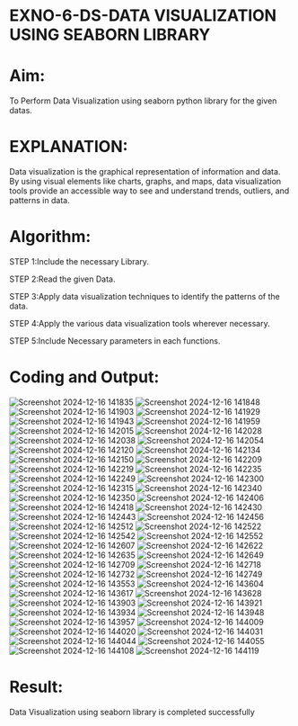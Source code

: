 # EXNO-6-DS-DATA VISUALIZATION USING SEABORN LIBRARY

# Aim:
  To Perform Data Visualization using seaborn python library for the given datas.

# EXPLANATION:
Data visualization is the graphical representation of information and data. By using visual elements like charts, graphs, and maps, data visualization tools provide an accessible way to see and understand trends, outliers, and patterns in data.

# Algorithm:
STEP 1:Include the necessary Library.

STEP 2:Read the given Data.

STEP 3:Apply data visualization techniques to identify the patterns of the data.

STEP 4:Apply the various data visualization tools wherever necessary.

STEP 5:Include Necessary parameters in each functions.

# Coding and Output:
![Screenshot 2024-12-16 141835](https://github.com/user-attachments/assets/ffbfda9c-2021-4d70-ac28-4aac306cd519)
![Screenshot 2024-12-16 141848](https://github.com/user-attachments/assets/7ecc410b-7cda-4b5a-bcc4-18f0ea66f960)
![Screenshot 2024-12-16 141903](https://github.com/user-attachments/assets/9dff5eef-505b-452d-b34b-54bcdde8ef0e)
![Screenshot 2024-12-16 141929](https://github.com/user-attachments/assets/01f999cc-fdcb-4d76-ae20-f81cc89c091b)
![Screenshot 2024-12-16 141943](https://github.com/user-attachments/assets/cc531984-1c47-49f0-b167-92f9da2c4857)
![Screenshot 2024-12-16 141959](https://github.com/user-attachments/assets/3f98fe75-81d4-4c03-9a17-fed98923663c)
![Screenshot 2024-12-16 142015](https://github.com/user-attachments/assets/58af81fe-4163-471a-990a-6325e130d486)
![Screenshot 2024-12-16 142028](https://github.com/user-attachments/assets/219c1b25-c3a6-4f39-af78-266bb6e916d8)
![Screenshot 2024-12-16 142038](https://github.com/user-attachments/assets/3160882e-05c2-40bd-9e8b-b8777820e040)
![Screenshot 2024-12-16 142054](https://github.com/user-attachments/assets/ff0594d3-b6e6-4fdd-b8e3-bf66a7a0a213)
![Screenshot 2024-12-16 142120](https://github.com/user-attachments/assets/d016dc14-db3a-478a-ade6-11c42b5fe826)
![Screenshot 2024-12-16 142134](https://github.com/user-attachments/assets/0f9272f7-c91c-4983-af06-959253ad49cf)
![Screenshot 2024-12-16 142150](https://github.com/user-attachments/assets/d451ac84-fcfa-40f3-8adf-76f95a9b716d)
![Screenshot 2024-12-16 142209](https://github.com/user-attachments/assets/d517471c-6c83-40e7-b5e6-0a3b6dbb85a9)
![Screenshot 2024-12-16 142219](https://github.com/user-attachments/assets/c9531a29-f96c-48c4-b417-3e307b5e85d6)
![Screenshot 2024-12-16 142235](https://github.com/user-attachments/assets/7a67a1cc-a9e6-4d94-b8fe-c3e14938333c)
![Screenshot 2024-12-16 142249](https://github.com/user-attachments/assets/8a9d9ad0-7bcf-45a5-9c00-bca880e80394)
![Screenshot 2024-12-16 142300](https://github.com/user-attachments/assets/5c60eea2-decc-4906-bf28-65ab6816d3f3)
![Screenshot 2024-12-16 142315](https://github.com/user-attachments/assets/49b89e60-1a27-4504-941e-0b116859e5c3)
![Screenshot 2024-12-16 142340](https://github.com/user-attachments/assets/a469933b-dafd-4063-89e5-bd67c8200a98)
![Screenshot 2024-12-16 142350](https://github.com/user-attachments/assets/6031209f-2197-4230-bad7-92a521a894a7)
![Screenshot 2024-12-16 142406](https://github.com/user-attachments/assets/35c287e0-8374-4d42-9878-c1643d327421)
![Screenshot 2024-12-16 142418](https://github.com/user-attachments/assets/5f7d2fa2-e960-49a0-a5f3-7392b9bccb08)
![Screenshot 2024-12-16 142430](https://github.com/user-attachments/assets/23b2bf2d-ba91-464a-84c6-a361bfefdea1)
![Screenshot 2024-12-16 142443](https://github.com/user-attachments/assets/fec859ee-874d-4297-ba83-ed0708067fc7)
![Screenshot 2024-12-16 142456](https://github.com/user-attachments/assets/1228cb23-9c91-4b39-9b12-4485f7b4da27)
![Screenshot 2024-12-16 142512](https://github.com/user-attachments/assets/db170863-b48f-4f20-bfa1-b06a6b342be9)
![Screenshot 2024-12-16 142522](https://github.com/user-attachments/assets/e19e0257-f5a1-450e-b38f-f42be011a6c8)
![Screenshot 2024-12-16 142542](https://github.com/user-attachments/assets/19fbd2a2-e29e-46dc-93e9-24b247657e28)
![Screenshot 2024-12-16 142552](https://github.com/user-attachments/assets/e2649efc-1ec6-48a6-8cde-b63d1c4cadbd)
![Screenshot 2024-12-16 142607](https://github.com/user-attachments/assets/677fed0e-bbd1-4cf8-92bf-05f99b854ba1)
![Screenshot 2024-12-16 142622](https://github.com/user-attachments/assets/44487ad8-0802-40ff-9ac0-ee84fbeb6bdb)
![Screenshot 2024-12-16 142635](https://github.com/user-attachments/assets/0f9c5eef-957c-412c-8775-dee3f035f8d0)
![Screenshot 2024-12-16 142649](https://github.com/user-attachments/assets/8321976a-2844-4b5f-af0b-da68a5579127)
![Screenshot 2024-12-16 142709](https://github.com/user-attachments/assets/037ff286-9e68-4798-b766-bdf06c142754)
![Screenshot 2024-12-16 142718](https://github.com/user-attachments/assets/89ae0cf7-9bb6-4263-9cae-04b29e2ce7c8)
![Screenshot 2024-12-16 142732](https://github.com/user-attachments/assets/d1bcf9a6-83ce-4551-990e-c7f2adbb910c)
![Screenshot 2024-12-16 142749](https://github.com/user-attachments/assets/d1dbc703-8a35-4d2b-9626-792c4463d441)
![Screenshot 2024-12-16 143553](https://github.com/user-attachments/assets/6212ffb2-b540-4853-8508-3baab8f250ed)
![Screenshot 2024-12-16 143604](https://github.com/user-attachments/assets/0ded1198-3bd4-4068-8300-06888db147da)
![Screenshot 2024-12-16 143617](https://github.com/user-attachments/assets/00ff0075-d90d-492c-83e8-1e259a1b3085)
![Screenshot 2024-12-16 143628](https://github.com/user-attachments/assets/4fa0d1f8-76ff-4b50-a0e6-805adce2afbd)
![Screenshot 2024-12-16 143903](https://github.com/user-attachments/assets/f1682997-1f95-4b42-85eb-429cdea77ff3)
![Screenshot 2024-12-16 143921](https://github.com/user-attachments/assets/1998c063-29c7-4f9d-8a86-bedd06e13f1c)
![Screenshot 2024-12-16 143934](https://github.com/user-attachments/assets/66ff4700-c06d-4efa-ab3c-6ad1fc1a789f)
![Screenshot 2024-12-16 143948](https://github.com/user-attachments/assets/cfc267f0-93eb-461f-8967-7c83d30b4896)
![Screenshot 2024-12-16 143957](https://github.com/user-attachments/assets/c37b02b7-0ffe-4233-ac30-46993b6bd586)
![Screenshot 2024-12-16 144009](https://github.com/user-attachments/assets/c50bd0e7-bd07-4b64-9459-76f7b21328da)
![Screenshot 2024-12-16 144020](https://github.com/user-attachments/assets/7b4df308-b675-401f-91cd-2e805909ebe3)
![Screenshot 2024-12-16 144031](https://github.com/user-attachments/assets/844ca6f0-5f50-40f4-aa24-1a0d8c53a794)
![Screenshot 2024-12-16 144044](https://github.com/user-attachments/assets/075cd646-7308-4d4e-8aba-82c651042540)
![Screenshot 2024-12-16 144055](https://github.com/user-attachments/assets/bf42653f-c1dd-4610-9352-b815dd7f1252)
![Screenshot 2024-12-16 144108](https://github.com/user-attachments/assets/1c074ec2-e6eb-43aa-a880-d15e0395ae87)
![Screenshot 2024-12-16 144119](https://github.com/user-attachments/assets/c5ad2758-8706-4bd5-8bea-f7d360a301ab)


# Result:
  Data Visualization using seaborn library is completed successfully
